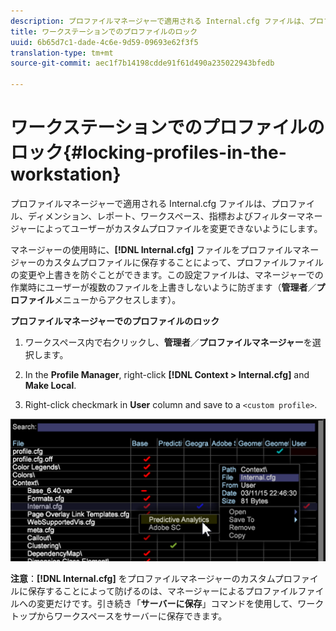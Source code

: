 ```yaml
---
description: プロファイルマネージャーで適用される Internal.cfg ファイルは、プロファイル、ディメンション、レポート、ワークスペース、指標およびフィルターマネージャーによってユーザーがカスタムプロファイルを変更できないようにします。
title: ワークステーションでのプロファイルのロック
uuid: 6b65d7c1-dade-4c6e-9d59-09693e62f3f5
translation-type: tm+mt
source-git-commit: aec1f7b14198cdde91f61d490a235022943bfedb

---
```



# ワークステーションでのプロファイルのロック{#locking-profiles-in-the-workstation}

プロファイルマネージャーで適用される Internal.cfg ファイルは、プロファイル、ディメンション、レポート、ワークスペース、指標およびフィルターマネージャーによってユーザーがカスタムプロファイルを変更できないようにします。

マネージャーの使用時に、**[!DNL Internal.cfg]** ファイルをプロファイルマネージャーのカスタムプロファイルに保存することによって、プロファイルファイルの変更や上書きを防ぐことができます。この設定ファイルは、マネージャーでの作業時にユーザーが複数のファイルを上書きしないように防ぎます（**管理者**／**プロファイル**&#x200B;メニューからアクセスします）。

**プロファイルマネージャーでのプロファイルのロック**

1. ワークスペース内で右クリックし、**管理者**／**プロファイルマネージャー**&#x200B;を選択します。

1. In the **Profile Manager**, right-click **[!DNL Context > Internal.cfg]** and **Make Local**.

1. Right-click checkmark in **User** column and save to a `<custom profile>`.

![](assets/dwb_lock_profiles.png)

**注意**：**[!DNL Internal.cfg]** をプロファイルマネージャーのカスタムプロファイルに保存することによって防げるのは、マネージャーによるプロファイルファイルへの変更だけです。引き続き「**サーバーに保存**」コマンドを使用して、ワークトップからワークスペースをサーバーに保存できます。
